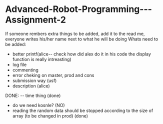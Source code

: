 # Advanced-Robot-Programming---Assignment-2
If someone rembers extra things to be added, add it to the read me, everyone writes his/her name next to what he will be doing
Whats need to be added:  

- better printf(alice-- check how did alex do it in his code the display function is really intreasting)
- log file
- commenting
- error cheking on master, prod and cons
- submission way (usf)
- description (alice) 



DONE:
-- time thing (done)
- do we need kosnle? (NO)
- reading the random data should be stopped according to the size of array (to be changed in prod) (done)
